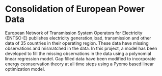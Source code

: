 # Consolidation of European Power Data
European Network of Transmission System Operators for Electricity (ENTSO-E) publishes electricity generation,load, transmission and other data of 35 countries in their operating region.
These data have missing observations and mismatched in the data.
In this project, a model has been developed to fill the missing observations in the data using a polynomial linear regression model.
Gap filled data have been modified to incorporate energy ceonservation theory at all time steps using a Pyomo based linear optimization model.
